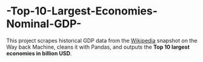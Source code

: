 # -Top-10-Largest-Economies-Nominal-GDP-
This project scrapes historical GDP data from the [Wikipedia](https://en.wikipedia.org/wiki/List_of_countries_by_GDP_(nominal)) snapshot on the Way back Machine, cleans it with Pandas, and outputs the **Top 10 largest economies in billion USD**.
